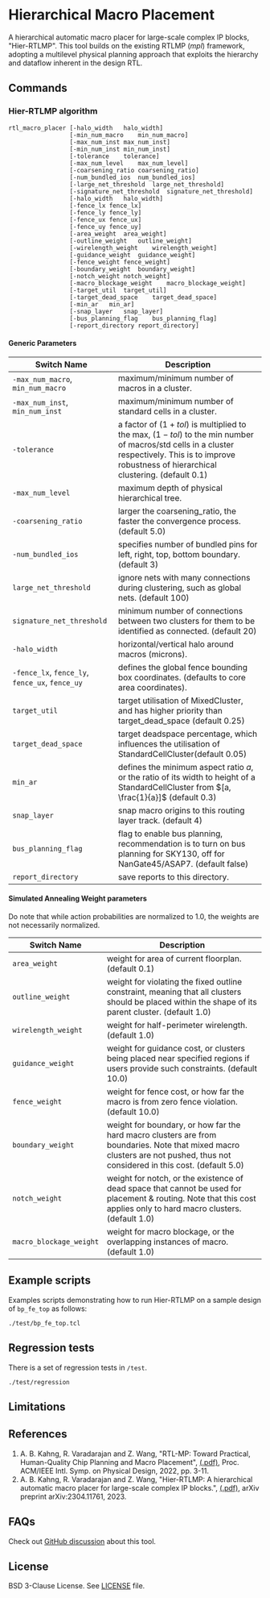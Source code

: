 # Hierarchical Macro Placement

A hierarchical automatic macro placer for large-scale complex IP blocks, "Hier-RTLMP".
This tool builds on the existing RTLMP (*mpl*) framework, adopting a multilevel physical 
planning approach that exploits the hierarchy and dataflow inherent in the design RTL.

## Commands

### Hier-RTLMP algorithm

```
rtl_macro_placer [-halo_width   halo_width]
                 [-min_num_macro    min_num_macro]
                 [-max_num_inst max_num_inst]  
                 [-min_num_inst min_num_inst] 
                 [-tolerance    tolerance]     
                 [-max_num_level    max_num_level] 
                 [-coarsening_ratio coarsening_ratio]
                 [-num_bundled_ios  num_bundled_ios]
                 [-large_net_threshold  large_net_threshold]
                 [-signature_net_threshold  signature_net_threshold]
                 [-halo_width   halo_width] 
                 [-fence_lx fence_lx] 
                 [-fence_ly fence_ly]
                 [-fence_ux fence_ux]
                 [-fence_uy fence_uy]
                 [-area_weight  area_weight] 
                 [-outline_weight   outline_weight] 
                 [-wirelength_weight    wirelength_weight]
                 [-guidance_weight  guidance_weight]
                 [-fence_weight fence_weight] 
                 [-boundary_weight  boundary_weight]
                 [-notch_weight notch_weight]
                 [-macro_blockage_weight    macro_blockage_weight]
                 [-target_util  target_util]
                 [-target_dead_space    target_dead_space]
                 [-min_ar   min_ar]
                 [-snap_layer   snap_layer]
                 [-bus_planning_flag    bus_planning_flag]
                 [-report_directory report_directory]

```

#### Generic Parameters

| Switch Name | Description |
| ----- | ----- |
| `-max_num_macro`, `min_num_macro` | maximum/minimum number of macros in a cluster. |
| `-max_num_inst`, `min_num_inst` | maximum/minimum number of standard cells in a cluster. |
| `-tolerance` | a factor of $(1 + tol)$ is multiplied to the max, $(1 - tol)$ to the min number of macros/std cells in a cluster respectively. This is to improve robustness of hierarchical clustering. (default 0.1) |
| `-max_num_level` | maximum depth of physical hierarchical tree. |
| `-coarsening_ratio` | larger the coarsening_ratio, the faster the convergence process. (default 5.0) | 
| `-num_bundled_ios` | specifies number of bundled pins for left, right, top, bottom boundary. (default 3) |
| `large_net_threshold` | ignore nets with many connections during clustering, such as global nets. (default 100) |
| `signature_net_threshold` | minimum number of connections between two clusters for them to be identified as connected. (default 20) |
| `-halo_width` | horizontal/vertical halo around macros (microns). |
| `-fence_lx`, `fence_ly`, `fence_ux`, `fence_uy` | defines the global fence bounding box coordinates. (defaults to core area coordinates). |
| `target_util` | target utilisation of MixedCluster, and has higher priority than target_dead_space (default 0.25) |
| `target_dead_space` | target deadspace percentage, which influences the utilisation of StandardCellCluster(default 0.05) |
| `min_ar` | defines the minimum aspect ratio $a$, or the ratio of its width to height of a StandardCellCluster from $[a, \frac{1}{a}]$ (default 0.3) |
| `snap_layer` | snap macro origins to this routing layer track. (default 4) | 
| `bus_planning_flag` | flag to enable bus planning, recommendation is to turn on bus planning for SKY130, off for NanGate45/ASAP7.  (default false) |
| `report_directory` | save reports to this directory. |


#### Simulated Annealing Weight parameters

Do note that while action probabilities are normalized to 1.0, the weights are not necessarily normalized. 

| Switch Name | Description | 
| ----- | ----- |
| `area_weight` | weight for area of current floorplan. (default 0.1) |
| `outline_weight` | weight for violating the fixed outline constraint, meaning that all clusters should be placed within the shape of its parent cluster. (default 1.0) |
| `wirelength_weight` | weight for half-perimeter wirelength. (default 1.0) |
| `guidance_weight` | weight for guidance cost, or clusters being placed near specified regions if users provide such constraints. (default 10.0) |
| `fence_weight` | weight for fence cost, or how far the macro is from zero fence violation. (default 10.0) |
| `boundary_weight` | weight for boundary, or how far the hard macro clusters are from boundaries. Note that mixed macro clusters are not pushed, thus not considered in this cost. (default 5.0) |
| `notch_weight` | weight for notch, or the existence of dead space that cannot be used for placement & routing. Note that this cost applies only to hard macro clusters. (default 1.0) |
| `macro_blockage_weight` | weight for macro blockage, or the overlapping instances of macro. (default 1.0) |

## Example scripts

Examples scripts demonstrating how to run Hier-RTLMP on a sample design of `bp_fe_top` as follows:

```
./test/bp_fe_top.tcl
```

## Regression tests

There is a set of regression tests in `/test`.

```shell
./test/regression
```

## Limitations

## References
1. A. B. Kahng, R. Varadarajan and Z. Wang, 
"RTL-MP: Toward Practical, Human-Quality Chip Planning and Macro Placement",
[(.pdf)](https://vlsicad.ucsd.edu/Publications/Conferences/389/c389.pdf), Proc. ACM/IEEE Intl. Symp. on Physical Design, 2022, pp. 3-11.
1. A. B. Kahng, R. Varadarajan and Z. Wang,
"Hier-RTLMP: A hierarchical automatic macro placer for large-scale complex IP blocks.",
[(.pdf)](https://arxiv.org/pdf/2304.11761.pdf), arXiv preprint arXiv:2304.11761, 2023.

## FAQs

Check out [GitHub discussion](https://github.com/The-OpenROAD-Project/OpenROAD/discussions/categories/q-a?discussions_q=category%3AQ%26A+hier-rtlmp+OR+hier+OR+mpl2) about this tool.

## License

BSD 3-Clause License. See [LICENSE](../../LICENSE) file.
